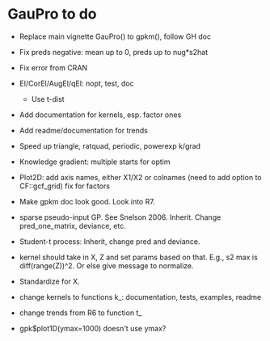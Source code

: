 # GauPro to do

* Replace main vignette GauPro() to gpkm(), follow GH doc

* Fix preds negative: mean up to 0, preds up to nug*s2hat

* Fix error from CRAN

* EI/CorEI/AugEI/qEI: nopt, test, doc
  * Use t-dist

* Add documentation for kernels, esp. factor ones

* Add readme/documentation for trends

* Speed up triangle, ratquad, periodic, powerexp k/grad

* Knowledge gradient: multiple starts for optim

* Plot2D:
  add axis names, either X1/X2 or colnames (need to add option to CF::gcf_grid)
  fix for factors

* Make gpkm doc look good. Look into R7.

* sparse pseudo-input GP. See Snelson 2006. Inherit. Change pred_one_matrix,
deviance, etc.

* Student-t process: Inherit, change pred and deviance.

* kernel should take in X, Z and set params based on that. E.g., s2 max is
diff(range(Z))^2. Or else give message to normalize.

* Standardize for X.

* change kernels to functions k_: documentation, tests, examples, readme

* change trends from R6 to function t_

* gpk$plot1D(ymax=1000) doesn't use ymax?
